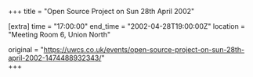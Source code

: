+++
title = "Open Source Project on Sun 28th April 2002"

[extra]
time = "17:00:00"
end_time = "2002-04-28T19:00:00Z"
location = "Meeting Room 6, Union North"

original = "https://uwcs.co.uk/events/open-source-project-on-sun-28th-april-2002-1474488932343/"    
+++



